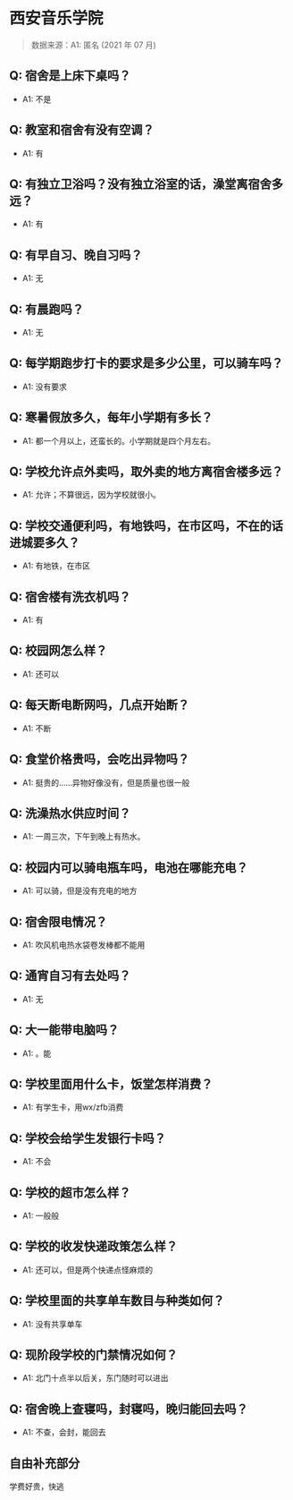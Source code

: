 # 西安音乐学院

> 数据来源：A1: 匿名 (2021 年 07 月)

## Q: 宿舍是上床下桌吗？

- A1: 不是

## Q: 教室和宿舍有没有空调？

- A1: 有

## Q: 有独立卫浴吗？没有独立浴室的话，澡堂离宿舍多远？

- A1: 有

## Q: 有早自习、晚自习吗？

- A1: 无

## Q: 有晨跑吗？

- A1: 无

## Q: 每学期跑步打卡的要求是多少公里，可以骑车吗？

- A1: 没有要求

## Q: 寒暑假放多久，每年小学期有多长？

- A1: 都一个月以上，还蛮长的。小学期就是四个月左右。

## Q: 学校允许点外卖吗，取外卖的地方离宿舍楼多远？

- A1: 允许；不算很远，因为学校就很小。

## Q: 学校交通便利吗，有地铁吗，在市区吗，不在的话进城要多久？

- A1: 有地铁，在市区

## Q: 宿舍楼有洗衣机吗？

- A1: 有

## Q: 校园网怎么样？

- A1: 还可以

## Q: 每天断电断网吗，几点开始断？

- A1: 不断

## Q: 食堂价格贵吗，会吃出异物吗？

- A1: 挺贵的……异物好像没有，但是质量也很一般

## Q: 洗澡热水供应时间？

- A1: 一周三次，下午到晚上有热水。

## Q: 校园内可以骑电瓶车吗，电池在哪能充电？

- A1: 可以骑，但是没有充电的地方

## Q: 宿舍限电情况？

- A1: 吹风机电热水袋卷发棒都不能用

## Q: 通宵自习有去处吗？

- A1: 无

## Q: 大一能带电脑吗？

- A1: 。能

## Q: 学校里面用什么卡，饭堂怎样消费？

- A1: 有学生卡，用wx/zfb消费

## Q: 学校会给学生发银行卡吗？

- A1: 不会

## Q: 学校的超市怎么样？

- A1: 一般般

## Q: 学校的收发快递政策怎么样？

- A1: 还可以，但是两个快递点怪麻烦的

## Q: 学校里面的共享单车数目与种类如何？

- A1: 没有共享单车

## Q: 现阶段学校的门禁情况如何？

- A1: 北门十点半以后关，东门随时可以进出

## Q: 宿舍晚上查寝吗，封寝吗，晚归能回去吗？

- A1: 不查，会封，能回去

## 自由补充部分

学费好贵，快逃